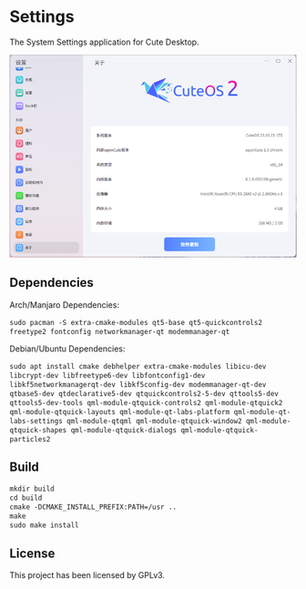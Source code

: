 # Settings

The System Settings application for Cute Desktop.

![settings-screenshot](screenshots/settings.png)

## Dependencies
Arch/Manjaro Dependencies:
```shell
sudo pacman -S extra-cmake-modules qt5-base qt5-quickcontrols2 freetype2 fontconfig networkmanager-qt modemmanager-qt
```

Debian/Ubuntu Dependencies:
```shell
sudo apt install cmake debhelper extra-cmake-modules libicu-dev libcrypt-dev libfreetype6-dev libfontconfig1-dev libkf5networkmanagerqt-dev libkf5config-dev modemmanager-qt-dev qtbase5-dev qtdeclarative5-dev qtquickcontrols2-5-dev qttools5-dev qttools5-dev-tools qml-module-qtquick-controls2 qml-module-qtquick2 qml-module-qtquick-layouts qml-module-qt-labs-platform qml-module-qt-labs-settings qml-module-qtqml qml-module-qtquick-window2 qml-module-qtquick-shapes qml-module-qtquick-dialogs qml-module-qtquick-particles2
```

## Build

```shell
mkdir build
cd build
cmake -DCMAKE_INSTALL_PREFIX:PATH=/usr ..
make
sudo make install
```

## License

This project has been licensed by GPLv3.
